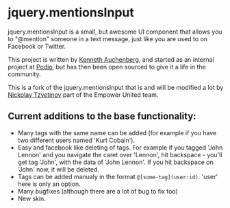 jquery.mentionsInput
=================
jquery.mentionsInput is a small, but awesome UI component that allows you to "@mention" someone in a text message, just like you are used to on Facebook or Twitter.

This project is written by [Kenneth Auchenberg](http://kenneth.io), and started as an internal project at [Podio](http://podio.com), but has then been open sourced to give it a life in the community.

This is a fork of the jquery.mentionsInput that is and will be modified a lot by [Nickolay Tzvetinov](https://github.com/meddle0x53) part of the Empower United team.

## Current additions to the base functionality:
- Many tags with the same name can be added (for example if you have two different users named 'Kurt Cobain').
- Easy and facebook like deleting of tags. For example if you tagged 'John Lennon' and you navigate the caret over 'Lennon', hit backspace - you'll get tag 'John', with the data of 'John Lennon'. If you hit backspace on 'John' now, it will be deleted.
- Tags can be added manualy in the format ```@[some-tag](user:id)```. 'user' here is only an option.
- Many bugfixes (although there are a lot of bug to fix too)
- New skin.
